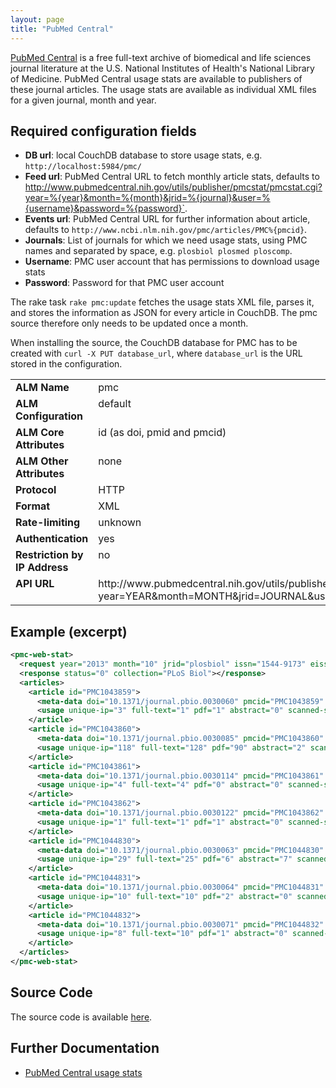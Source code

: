 ```yaml
---
layout: page
title: "PubMed Central"
---
```


[PubMed Central](http://www.ncbi.nlm.nih.gov/pmc/) is a free full-text archive of biomedical and life sciences journal literature at the U.S. National Institutes of Health's National Library of Medicine. PubMed Central usage stats are available to publishers of these journal articles. The usage stats are available as individual XML files for a given journal, month and year.

## Required configuration fields

* **DB url**: local CouchDB database to store usage stats, e.g. `http://localhost:5984/pmc/`
* **Feed url**: PubMed Central URL to fetch monthly article stats, defaults to http://www.pubmedcentral.nih.gov/utils/publisher/pmcstat/pmcstat.cgi?year=%{year}&month=%{month}&jrid=%{journal}&user=%{username}&password=%{password}`.
* **Events url**: PubMed Central URL for further information about article, defaults to `http://www.ncbi.nlm.nih.gov/pmc/articles/PMC%{pmcid}`.
* **Journals**: List of journals for which we need usage stats, using PMC names and separated by space, e.g. `plosbiol plosmed ploscomp`.
* **Username**: PMC user account that has permissions to download usage stats
* **Password**: Password for that PMC user account

The rake task `rake pmc:update` fetches the usage stats XML file, parses it, and stores the information as JSON for every article in CouchDB. The pmc source therefore only needs to be updated once a month.

When installing the source, the CouchDB database for PMC has to be created with `curl -X PUT database_url`, where `database_url` is the URL stored in the configuration.

<table width=100% border="0" cellspacing="0" cellpadding="0">
<tbody>
<tr>
<td valign="top" width=20%><strong>ALM Name</strong></td>
<td valign="top" width=80%>pmc</td>
</tr>
<tr>
<td valign="top" width=20%><strong>ALM Configuration</strong></td>
<td valign="top" width=80%>default</td>
</tr>
<tr>
<td valign="top" width=20%><strong>ALM Core Attributes</strong></td>
<td valign="top" width=80%>id (as doi, pmid and pmcid)</td>
</tr>
<td valign="top" width=20%><strong>ALM Other Attributes</strong></td>
<td valign="top" width=80%>none</td>
</tr>
<tr>
<td valign="top" width=30%><strong>Protocol</strong></td>
<td valign="top" width=70%>HTTP</td>
</tr>
<tr>
<td valign="top" width=30%><strong>Format</strong></td>
<td valign="top" width=70%>XML</td>
</tr>
<tr>
<td valign="top" width=20%><strong>Rate-limiting</strong></td>
<td valign="top" width=80%>unknown</td>
</tr>
<tr>
<td valign="top" width=20%><strong>Authentication</strong></td>
<td valign="top" width=80%>yes</td>
</tr>
<tr>
<td valign="top" width=20%><strong>Restriction by IP Address</strong></td>
<td valign="top" width=80%>no</td>
</tr>
<tr>
<td valign="top" width=20%><strong>API URL</strong></td>
<td valign="top" width=80%>http://www.pubmedcentral.nih.gov/utils/publisher/pmcstat/pmcstat.cgi?year=YEAR&month=MONTH&jrid=JOURNAL&user=USERNAME&password=PASSWORD</td>
</tr>
</tbody>
</table>

## Example (excerpt)

```xml
<pmc-web-stat>
  <request year="2013" month="10" jrid="plosbiol" issn="1544-9173" eissn="1545-7885"></request>
  <response status="0" collection="PLoS Biol"></response>
  <articles>
    <article id="PMC1043859">
      <meta-data doi="10.1371/journal.pbio.0030060" pmcid="PMC1043859" pubmed-id="15736975" pub-year="2005" volume="3" issue="4" first-page="e60"/>
      <usage unique-ip="3" full-text="1" pdf="1" abstract="0" scanned-summary="0" scanned-page-browse="0" figure="4" supp-data="0" cited-by="0"/>
    </article>
    <article id="PMC1043860">
      <meta-data doi="10.1371/journal.pbio.0030085" pmcid="PMC1043860" pubmed-id="15723116" pub-year="2005" volume="3" issue="3" first-page="e85"/>
      <usage unique-ip="118" full-text="128" pdf="90" abstract="2" scanned-summary="0" scanned-page-browse="0" figure="13" supp-data="0" cited-by="1"/>
    </article>
    <article id="PMC1043861">
      <meta-data doi="10.1371/journal.pbio.0030114" pmcid="PMC1043861" pubmed-id="0" pub-year="2005" volume="3" issue="3" first-page="e114"/>
      <usage unique-ip="4" full-text="4" pdf="0" abstract="0" scanned-summary="0" scanned-page-browse="0" figure="0" supp-data="0" cited-by="0"/>
    </article>
    <article id="PMC1043862">
      <meta-data doi="10.1371/journal.pbio.0030122" pmcid="PMC1043862" pubmed-id="15736988" pub-year="2005" volume="3" issue="4" first-page="e122"/>
      <usage unique-ip="1" full-text="1" pdf="1" abstract="0" scanned-summary="0" scanned-page-browse="0" figure="0" supp-data="0" cited-by="0"/>
    </article>
    <article id="PMC1044830">
      <meta-data doi="10.1371/journal.pbio.0030063" pmcid="PMC1044830" pubmed-id="15736976" pub-year="2005" volume="3" issue="3" first-page="e63"/>
      <usage unique-ip="29" full-text="25" pdf="6" abstract="7" scanned-summary="0" scanned-page-browse="0" figure="0" supp-data="0" cited-by="0"/>
    </article>
    <article id="PMC1044831">
      <meta-data doi="10.1371/journal.pbio.0030064" pmcid="PMC1044831" pubmed-id="15736977" pub-year="2005" volume="3" issue="3" first-page="e64"/>
      <usage unique-ip="10" full-text="10" pdf="2" abstract="0" scanned-summary="0" scanned-page-browse="0" figure="0" supp-data="0" cited-by="0"/>
    </article>
    <article id="PMC1044832">
      <meta-data doi="10.1371/journal.pbio.0030071" pmcid="PMC1044832" pubmed-id="15736978" pub-year="2005" volume="3" issue="3" first-page="e71"/>
      <usage unique-ip="8" full-text="10" pdf="1" abstract="0" scanned-summary="0" scanned-page-browse="0" figure="0" supp-data="0" cited-by="0"/>
    </article>
  </articles>
</pmc-web-stat>
```

## Source Code
The source code is available [here](https://github.com/articlemetrics/alm/blob/master/app/models/sources/pmc.rb).

## Further Documentation
* [PubMed Central usage stats](http://www.ncbi.nlm.nih.gov/pmc/about/faq/#q26)
